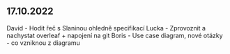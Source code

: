 ## 17.10.2022

David - Hodit řeč s Slaninou ohledně specifikací
Lucka - Zprovoznit a nachystat overleaf + napojení na git
Boris - Use case diagram, nové otázky - co vzniknou z diagramu

